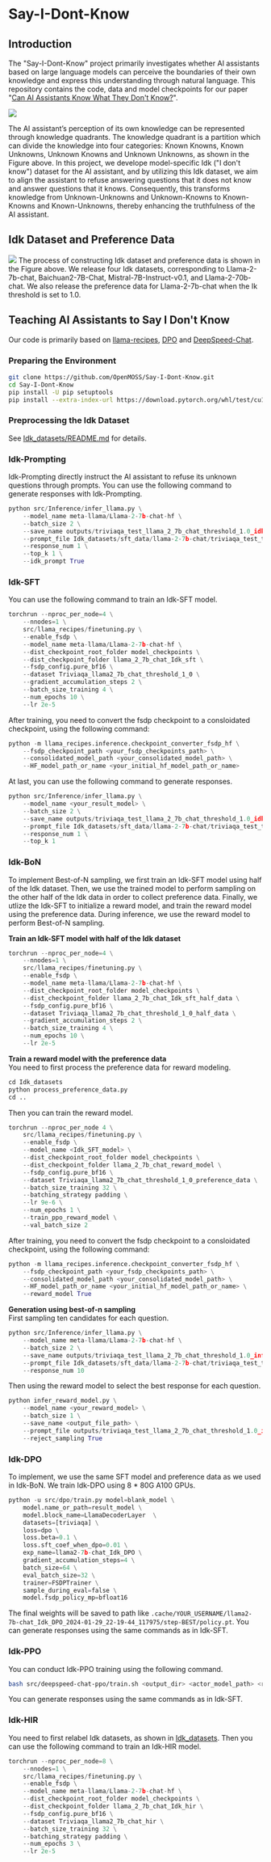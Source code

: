 # Say-I-Dont-Know
## Introduction
The "Say-I-Dont-Know" project primarily investigates whether AI assistants based on large language models can perceive the boundaries of their own knowledge and express this understanding through natural language. 
This repository contains the code, data and model checkpoints for our paper "[Can AI Assistants Know What They Don't Know?](https://arxiv.org/pdf/2401.13275.pdf)".

![](figures/Knowledge_quadrants.png)

The AI assistant’s perception of its own knowledge can be represented through knowledge quadrants.
The knowledge quadrant is a partition which can divide the knowledge into four categories: Known Knowns, Known Unknowns, Unknown Knowns and Unknown Unknowns, as shown in the Figure above.
In this project, we develope model-specific Idk ("I don't know") dataset for the AI assistant, and by utilizing this Idk dataset, we aim to align the assistant to refuse answering questions that it does not know and answer questions that it knows.
Consequently, this transforms knowledge from Unknown-Unknowns and Unknown-Knowns to Known-Knowns and Known-Unknowns, thereby enhancing the truthfulness of the AI assistant.

## Idk Dataset and Preference Data
![](figures/construct_idk_and_preference_data.png)
The process of constructing Idk dataset and preference data is shown in the Figure above. We release four Idk datasets, corresponding to Llama-2-7b-chat, Baichuan2-7B-Chat, Mistral-7B-Instruct-v0.1, and Llama-2-70b-chat. We also release the preference data for Llama-2-7b-chat when the Ik threshold is set to 1.0.

## Teaching AI Assistants to Say I Don't Know
Our code is primarily based on [llama-recipes](https://github.com/facebookresearch/llama-recipes), [DPO](https://github.com/eric-mitchell/direct-preference-optimization) and [DeepSpeed-Chat](https://github.com/microsoft/DeepSpeedExamples/tree/master/applications/DeepSpeed-Chat).

### Preparing the Environment
```bash
git clone https://github.com/OpenMOSS/Say-I-Dont-Know.git
cd Say-I-Dont-Know
pip install -U pip setuptools
pip install --extra-index-url https://download.pytorch.org/whl/test/cu118 -e .
```

### Preprocessing the Idk Dataset
See [Idk_datasets/README.md](Idk_datasets) for details.

### Idk-Prompting
Idk-Prompting directly instruct the AI assistant to refuse its unknown questions through prompts.
You can use the following command to generate responses with Idk-Prompting.
```python
python src/Inference/infer_llama.py \
    --model_name meta-llama/Llama-2-7b-chat-hf \
    --batch_size 2 \
    --save_name outputs/triviaqa_test_llama_2_7b_chat_threshold_1.0_idk_prompt_greedy_infer.json \
    --prompt_file Idk_datasets/sft_data/llama-2-7b-chat/triviaqa_test_threshold_1.0_sft_data.json \
    --response_num 1 \
    --top_k 1 \
    --idk_prompt True
```

### Idk-SFT
You can use the following command to train an Idk-SFT model. 
```python
torchrun --nproc_per_node=4 \
    --nnodes=1 \
    src/llama_recipes/finetuning.py \
    --enable_fsdp \
    --model_name meta-llama/Llama-2-7b-chat-hf \
    --dist_checkpoint_root_folder model_checkpoints \
    --dist_checkpoint_folder llama_2_7b_chat_Idk_sft \
    --fsdp_config.pure_bf16 \
    --dataset Triviaqa_llama2_7b_chat_threshold_1_0 \
    --gradient_accumulation_steps 2 \
    --batch_size_training 4 \
    --num_epochs 10 \
    --lr 2e-5
```

After training, you need to convert the fsdp checkpoint to a consloidated checkpoint, using the following command:
```python
python -m llama_recipes.inference.checkpoint_converter_fsdp_hf \
    --fsdp_checkpoint_path <your_fsdp_checkpoints_path> \
    --consolidated_model_path <your_consolidated_model_path> \
    --HF_model_path_or_name <your_initial_hf_model_path_or_name>
```

At last, you can use the following command to generate responses.
```python
python src/Inference/infer_llama.py \
    --model_name <your_result_model> \
    --batch_size 2 \
    --save_name outputs/triviaqa_test_llama_2_7b_chat_threshold_1.0_idk_sft_greedy_infer.json \
    --prompt_file Idk_datasets/sft_data/llama-2-7b-chat/triviaqa_test_threshold_1.0_sft_data.json \
    --response_num 1 \
    --top_k 1
```


### Idk-BoN
To implement Best-of-N sampling, we first train an Idk-SFT model using half of the Idk dataset. Then, we use the trained model to perform sampling on the other half of the Idk data in order to collect preference data. Finally, we utlize the Idk-SFT to initialize a reward model, and train the reward model using the preference data. During inference, we use the reward model to perform Best-of-N sampling.

**Train an Idk-SFT model with half of the Idk dataset**
```python
torchrun --nproc_per_node=4 \
    --nnodes=1 \
    src/llama_recipes/finetuning.py \
    --enable_fsdp \
    --model_name meta-llama/Llama-2-7b-chat-hf \
    --dist_checkpoint_root_folder model_checkpoints \
    --dist_checkpoint_folder llama_2_7b_chat_Idk_sft_half_data \
    --fsdp_config.pure_bf16 \
    --dataset Triviaqa_llama2_7b_chat_threshold_1_0_half_data \
    --gradient_accumulation_steps 2 \
    --batch_size_training 4 \
    --num_epochs 10 \
    --lr 2e-5
```

**Train a reward model with the preference data**  
You need to first process the preference data for reward modeling.
```python
cd Idk_datasets
python process_preference_data.py
cd ..
```

Then you can train the reward model.  
```python
torchrun --nproc_per_node 4 \
    src/llama_recipes/finetuning.py \
    --enable_fsdp \
    --model_name <Idk_SFT_model> \
    --dist_checkpoint_root_folder model_checkpoints \
    --dist_checkpoint_folder llama_2_7b_chat_reward_model \
    --fsdp_config.pure_bf16 \
    --dataset Triviaqa_llama2_7b_chat_threshold_1_0_preference_data \
    --batch_size_training 32 \
    --batching_strategy padding \
    --lr 9e-6 \
    --num_epochs 1 \
    --train_ppo_reward_model \
    --val_batch_size 2
```

After training, you need to convert the fsdp checkpoint to a consloidated checkpoint, using the following command:
```python
python -m llama_recipes.inference.checkpoint_converter_fsdp_hf \
    --fsdp_checkpoint_path <your_fsdp_checkpoints_path> \
    --consolidated_model_path <your_consolidated_model_path> \
    --HF_model_path_or_name <your_initial_hf_model_path_or_name> \
    --reward_model True
```

**Generation using best-of-n sampling**  
First sampling ten candidates for each question.
```python
python src/Inference/infer_llama.py \
    --model_name meta-llama/Llama-2-7b-chat-hf \
    --batch_size 2 \
    --save_name outputs/triviaqa_test_llama_2_7b_chat_threshold_1.0_infer_10_candidates.json \
    --prompt_file Idk_datasets/sft_data/llama-2-7b-chat/triviaqa_test_threshold_1.0_sft_data.json \
    --response_num 10
```

Then using the reward model to select the best response for each question.
```python
python infer_reward_model.py \
    --model_name <your_reward_model> \
    --batch_size 1 \
    --save_name <output_file_path> \
    --prompt_file outputs/triviaqa_test_llama_2_7b_chat_threshold_1.0_infer_10_candidates.json \
    --reject_sampling True
```

### Idk-DPO
To implement, we use the same SFT model and preference data as we used in Idk-BoN. We train Idk-DPO using 8 * 80G A100 GPUs.
```python
python -u src/dpo/train.py model=blank_model \
    model.name_or_path=result_model \
    model.block_name=LlamaDecoderLayer  \
    datasets=[triviaqa] \
    loss=dpo \
    loss.beta=0.1 \
    loss.sft_coef_when_dpo=0.01 \
    exp_name=llama2-7b-chat_Idk_DPO \
    gradient_accumulation_steps=4 \
    batch_size=64 \
    eval_batch_size=32 \
    trainer=FSDPTrainer \
    sample_during_eval=false \
    model.fsdp_policy_mp=bfloat16
```
The final weights will be saved to path like `.cache/YOUR_USERNAME/llama2-7b-chat_Idk_DPO_2024-01-29_22-19-44_117975/step-BEST/policy.pt`. You can generate responses using the same commands as in Idk-SFT.

### Idk-PPO
You can conduct Idk-PPO training using the following command.
```bash
bash src/deepspeed-chat-ppo/train.sh <output_dir> <actor_model_path> <reward_model_path> <data_path>
```
You can generate responses using the same commands as in Idk-SFT.

### Idk-HIR
You need to first relabel Idk datasets, as shown in [Idk_datasets](Idk_datasets/README.md). Then you can use the following command to train an Idk-HIR model.
```python
torchrun --nproc_per_node=8 \
    --nnodes=1 \
    src/llama_recipes/finetuning.py \
    --enable_fsdp \
    --model_name meta-llama/Llama-2-7b-chat-hf \
    --dist_checkpoint_root_folder model_checkpoints \
    --dist_checkpoint_folder llama_2_7b_chat_Idk_hir \
    --fsdp_config.pure_bf16 \
    --dataset Triviaqa_llama2_7b_chat_hir \
    --batch_size_training 32 \
    --batching_strategy padding \
    --num_epochs 3 \
    --lr 2e-5
```
